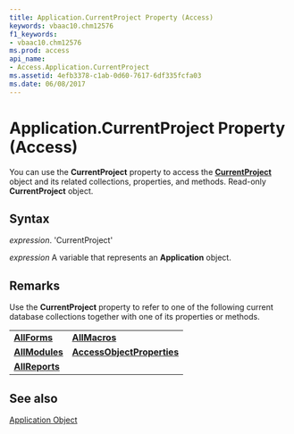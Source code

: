 ```yaml
---
title: Application.CurrentProject Property (Access)
keywords: vbaac10.chm12576
f1_keywords:
- vbaac10.chm12576
ms.prod: access
api_name:
- Access.Application.CurrentProject
ms.assetid: 4efb3378-c1ab-0d60-7617-6df335fcfa03
ms.date: 06/08/2017
---
```



# Application.CurrentProject Property (Access)

You can use the  **CurrentProject** property to access the **[CurrentProject](Access.CurrentProject.md)** object and its related collections, properties, and methods. Read-only **CurrentProject** object.


## Syntax

 _expression_. 'CurrentProject'

 _expression_ A variable that represents an **Application** object.


## Remarks

Use the  **CurrentProject** property to refer to one of the following current database collections together with one of its properties or methods.


|||
|:-----|:-----|
|**[AllForms](Access.AllForms.md)**|**[AllMacros](Access.allmacros.md)**|
|**[AllModules](Access.AllModules.md)**|**[AccessObjectProperties](Access.AccessObjectProperties.md)**|
|**[AllReports](Access.AllReports.md)**||

## See also


[Application Object](Access.Application.md)


